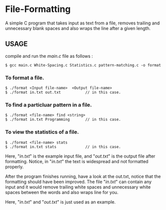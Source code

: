# File-Formatting
A simple C program that takes input as text from a file, removes trailing and unnecessary blank spaces and also wraps the line after a given length.

## USAGE
compile and run the _main.c_ file as follows :
```
$ gcc main.c White-Spacing.c Statistics.c pattern-matching.c -o format
```
### To format a file.
```
$ ./format <Input file-name>  <Output file-name>
$ ./format in.txt out.txt           // in this case.
```
### To find a particluar pattern in a file.
```
$ ./format <file-name> find <string>
$ ./format in.txt Programming       // in this case.
```
### To view the statistics of a file.
```
$ ./format <file-name> stats
$ ./format in.txt stats             // in this case.
```

Here, "_in.txt_" is the example input file, and "_out.txt_" is the output file after formatting. Notice, in "_in.txt_" the text is widespread and not formatted properly.

After the program finishes running, have a look at the out.txt, notice that the formatting should have been improved. The file "_in.txt_" can contain any input and it would remove trailing white spaces and unnecessary white spaces between the words and also wraps line for you.

Here, "_in.txt_" and "_out.txt_" is just used as an example.
